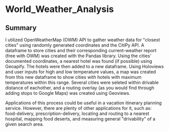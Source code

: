 # World_Weather_Analysis

## Summary
I utilized OpenWeatherMap (OWM) API to gather weather data for "closest cities" using randomly generated coordinates and the CitiPy API. A dataframe to store cities and their corresponding current-weather report (free with OWM) was created with the Pandas library. Using the cities' documented coordinates, a nearest hotel was found (if possible) using Geoapify. The hotels were then added to a new dataframe. Using Holoviews and user inputs for high and low temperature values, a map was created from this new dataframe to show cities with hotels with maximum temperatures within this range. Several cities were seleted within drivable distance of eachother, and a routing overlay (as you would find through adding stops to Google Maps) was created using Geoviews.

Applications of this process could be useful in a vacation itinerary planning service. However, there are plenty of other applications for it, such as: food-delivery, prescription-delivery, locating and routing to a nearest hospital, mapping food deserts, and measuring general "drivability" of a given search area.
